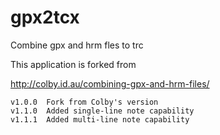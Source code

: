 gpx2tcx
=======

Combine gpx and hrm fles to trc

This application is forked from 

http://colby.id.au/combining-gpx-and-hrm-files/

    v1.0.0  Fork from Colby's version
    v1.1.0  Added single-line note capability
    v1.1.1  Added multi-line note capability
